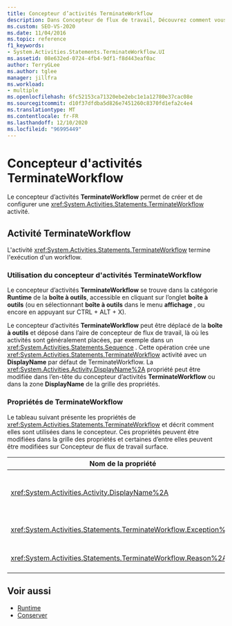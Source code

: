 ```yaml
---
title: Concepteur d’activités TerminateWorkflow
description: Dans Concepteur de flux de travail, Découvrez comment vous pouvez utiliser le concepteur d’activités TerminateWorkflow pour créer et configurer une activité TerminateWorkflow.
ms.custom: SEO-VS-2020
ms.date: 11/04/2016
ms.topic: reference
f1_keywords:
- System.Activities.Statements.TerminateWorkflow.UI
ms.assetid: 08e632ed-0724-4fb4-9df1-f8d443eaf0ac
author: TerryGLee
ms.author: tglee
manager: jillfra
ms.workload:
- multiple
ms.openlocfilehash: 6fc52153ca71320ebe2ebc1e1a12780e37cac08e
ms.sourcegitcommit: d10f37dfdba5d826e7451260c8370fd1efa2c4e4
ms.translationtype: MT
ms.contentlocale: fr-FR
ms.lasthandoff: 12/10/2020
ms.locfileid: "96995449"
---
```

# <a name="terminateworkflow-activity-designer"></a>Concepteur d'activités TerminateWorkflow

Le concepteur d’activités **TerminateWorkflow** permet de créer et de configurer une <xref:System.Activities.Statements.TerminateWorkflow> activité.

## <a name="the-terminateworkflow-activity"></a>Activité TerminateWorkflow

L'activité <xref:System.Activities.Statements.TerminateWorkflow> termine l'exécution d'un workflow.

### <a name="using-the-terminateworkflow-activity-designer"></a>Utilisation du concepteur d'activités TerminateWorkflow

Le concepteur d’activités **TerminateWorkflow** se trouve dans la catégorie **Runtime** de la **boîte à outils**, accessible en cliquant sur l’onglet **boîte à outils** (ou en sélectionnant **boîte à outils** dans le menu **affichage** , ou encore en appuyant sur CTRL + ALT + X).

Le concepteur d’activités **TerminateWorkflow** peut être déplacé de la **boîte à outils** et déposé dans l’aire de concepteur de flux de travail, là où les activités sont généralement placées, par exemple dans un <xref:System.Activities.Statements.Sequence> . Cette opération crée une <xref:System.Activities.Statements.TerminateWorkflow> activité avec un **DisplayName** par défaut de TerminateWorkflow. La <xref:System.Activities.Activity.DisplayName%2A> propriété peut être modifiée dans l’en-tête du concepteur d’activités **TerminateWorkflow** ou dans la zone **DisplayName** de la grille des propriétés.

### <a name="the-terminateworkflow-properties"></a>Propriétés de TerminateWorkflow

Le tableau suivant présente les propriétés de <xref:System.Activities.Statements.TerminateWorkflow> et décrit comment elles sont utilisées dans le concepteur. Ces propriétés peuvent être modifiées dans la grille des propriétés et certaines d’entre elles peuvent être modifiées sur Concepteur de flux de travail surface.

|Nom de la propriété|Obligatoire|Usage|
|-|--------------|-|
|<xref:System.Activities.Activity.DisplayName%2A>|False|Nom convivial de l'activité <xref:System.Activities.Statements.TerminateWorkflow>. La valeur par défaut est TerminateWorkflow. Bien que le nom complet ne soit pas strictement obligatoire, la meilleure pratique consiste à l'utiliser.|
|<xref:System.Activities.Statements.TerminateWorkflow.Exception%2A>|False|Exception à lever lorsque le workflow est terminé. Définissez cette propriété dans la grille des propriétés.|
|<xref:System.Activities.Statements.TerminateWorkflow.Reason%2A>|False|Raison qui explique pourquoi le workflow a été terminé. Définissez cette propriété dans la grille des propriétés.|

## <a name="see-also"></a>Voir aussi

- [Runtime](../workflow-designer/runtime-activity-designers.md)
- [Conserver](../workflow-designer/persist-activity-designer.md)
